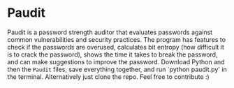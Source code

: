 # Paudit
Paudit is a password strength auditor that evaluates passwords against common vulnerabilities and security practices. The program has features to check if the passwords are overused, calculates bit entropy (how difficult it is to crack the password), shows the time it takes to break the password, and can make suggestions to improve the password.
Download Python and then the `Paudit` files, save everything together, and run `python paudit.py' in the terminal. Alternatively just clone the repo. Feel free to contribute :)
